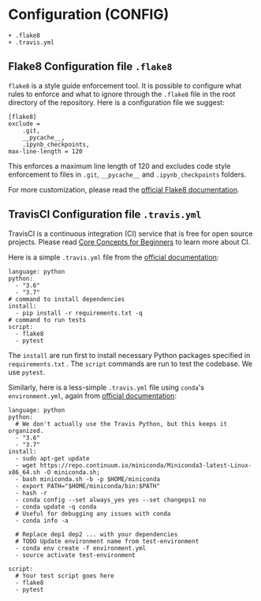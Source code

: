 # Configuration (CONFIG)

```
+ .flake8
+ .travis.yml
```

## Flake8 Configuration file `.flake8`

`flake8` is a style guide enforcement tool. It is possible to configure what rules to enforce and what to ignore through the `.flake8` file in the root directory of the repository. Here is a configuration file we suggest:

```
[flake8]
exclude =
    .git,
    __pycache__,
    .ipynb_checkpoints,
max-line-length = 120
```

This enforces a maximum line length of 120 and excludes code style enforcement to files in  `.git`, `__pycache__` and `.ipynb_checkpoints` folders.

For more customization, please read the [official Flake8 documentation](http://flake8.pycqa.org/en/latest/index.html).



## TravisCI Configuration file `.travis.yml`

TravisCI is a continuous integration (CI) service that is free for open source projects. Please read [Core Concepts for Beginners](https://docs.travis-ci.com/user/for-beginners/) to learn more about CI.

Here is a simple `.travis.yml` file from the [official documentation](https://conda.io/docs/user-guide/tasks/use-conda-with-travis-ci.html):

```
language: python
python:
  - "3.6"
  - "3.7"
# command to install dependencies
install:
  - pip install -r requirements.txt -q
# command to run tests
script:
  - flake8
  - pytest
```

The `install` are run first to install necessary Python packages specified in `requirements.txt` . The `script` commands are run to test the codebase. We use `pytest`.

Similarly, here is a less-simple `.travis.yml` file using `conda`'s `environment.yml`, again from [official documentation](https://conda.io/docs/user-guide/tasks/use-conda-with-travis-ci.html):

```
language: python
python:
  # We don't actually use the Travis Python, but this keeps it organized.
  - "3.6"
  - "3.7"
install:
  - sudo apt-get update
  - wget https://repo.continuum.io/miniconda/Miniconda3-latest-Linux-x86_64.sh -O miniconda.sh;
  - bash miniconda.sh -b -p $HOME/miniconda
  - export PATH="$HOME/miniconda/bin:$PATH"
  - hash -r
  - conda config --set always_yes yes --set changeps1 no
  - conda update -q conda
  # Useful for debugging any issues with conda
  - conda info -a

  # Replace dep1 dep2 ... with your dependencies
  # TODO Update environment name from test-environment
  - conda env create -f environment.yml
  - source activate test-environment

script:
  # Your test script goes here
  - flake8
  - pytest
```

